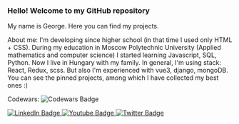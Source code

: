 ### Hello! Welcome to my GitHub repository
My name is George. Here you can find my projects.

About me: I'm developing since higher school (in that time I used only HTML + CSS). During my education in Moscow Polytechnic University (Applied mathematics and computer science) I started learning Javascript, SQL, Python. Now I live in Hungary with my family. In general, I'm using stack: React, Redux, scss. But also I'm experienced with vue3, django, mongoDB. You can see the pinned projects, among which I have collected my best ones :)

Codewars:
<img src="https://www.codewars.com/users/gogi_avsa/badges/large" alt="Codewars Badge">

<div id="badges">
  <a href="your-linkedin-URL">
    <img src="https://img.shields.io/badge/LinkedIn-blue?style=for-the-badge&logo=linkedin&logoColor=white" alt="LinkedIn Badge"/>
  </a>
  <a href="your-youtube-URL">
    <img src="https://img.shields.io/badge/YouTube-red?style=for-the-badge&logo=youtube&logoColor=white" alt="Youtube Badge"/>
  </a>
  <a href="your-twitter-URL">
    <img src="https://img.shields.io/badge/Twitter-blue?style=for-the-badge&logo=twitter&logoColor=white" alt="Twitter Badge"/>
  </a>
</div>
